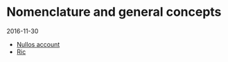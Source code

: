 Nomenclature and general concepts
===================================
2016-11-30



- [Nullos account](https://github.com/lingtalfi/nullos-admin/tree/master/doc/official/nomenclature-and-general-concepts/nullos-account.md)
- [Ric](https://github.com/lingtalfi/nullos-admin/tree/master/doc/official/nomenclature-and-general-concepts/ric.md)